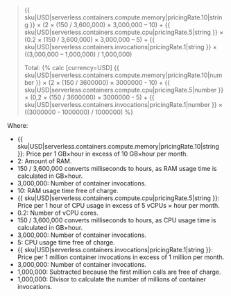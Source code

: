 > {{ sku|USD|serverless.containers.compute.memory|pricingRate.10|string }} × (2 × (150 / 3,600,000) × 3,000,000 – 10) + {{ sku|USD|serverless.containers.compute.cpu|pricingRate.5|string }} × (0.2 × (150 / 3,600,000) × 3,000,000 – 5) + {{ sku|USD|serverless.containers.invocations|pricingRate.1|string }} × ((3,000,000 – 1,000,000) / 1,000,000)
>
> Total: {% calc [currency=USD] {{ sku|USD|serverless.containers.compute.memory|pricingRate.10|number }} × (2 × (150 / 3600000) × 3000000 - 10) + {{ sku|USD|serverless.containers.compute.cpu|pricingRate.5|number }} × (0,2 × (150 / 3600000) × 3000000 - 5) + {{ sku|USD|serverless.containers.invocations|pricingRate.1|number }} × ((3000000 - 1000000) / 1000000) %}

Where:

* {{ sku|USD|serverless.containers.compute.memory|pricingRate.10|string }}: Price per 1 GB×hour in excess of 10 GB×hour per month.
* 2: Amount of RAM.
* 150 / 3,600,000 converts milliseconds to hours, as RAM usage time is calculated in GB×hour.
* 3,000,000: Number of container invocations.
* 10: RAM usage time free of charge.
* {{ sku|USD|serverless.containers.compute.cpu|pricingRate.5|string }}: Price per 1 hour of CPU usage in excess of 5 vCPUs × hour per month.
* 0.2: Number of vCPU cores.
* 150 / 3,600,000 converts milliseconds to hours, as CPU usage time is calculated in GB×hour.
* 3,000,000: Number of container invocations.
* 5: CPU usage time free of charge.
* {{ sku|USD|serverless.containers.invocations|pricingRate.1|string }}: Price per 1 million container invocations in excess of 1 million per month.
* 3,000,000: Number of container invocations.
* 1,000,000: Subtracted because the first million calls are free of charge.
* 1,000,000: Divisor to calculate the number of millions of container invocations.